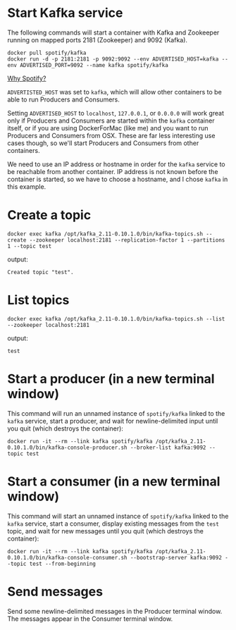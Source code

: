 # Start Kafka service
The following commands will start a container with Kafka and Zookeeper running on mapped ports 2181 (Zookeeper) and 9092 (Kafka).
```
docker pull spotify/kafka
docker run -d -p 2181:2181 -p 9092:9092 --env ADVERTISED_HOST=kafka --env ADVERTISED_PORT=9092 --name kafka spotify/kafka
```

[Why Spotify?](https://github.com/spotify/docker-kafka#why)

`ADVERTISTED_HOST` was set to `kafka`, which will allow other containers to be able to run Producers and Consumers.

Setting `ADVERTISED_HOST` to `localhost`, `127.0.0.1`, or `0.0.0.0` will work great only if Producers and Consumers are started within the `kafka` container itself, or if you are using DockerForMac (like me) and you want to run Producers and Consumers from OSX.
These are far less interesting use cases though, so we'll start Producers and Consumers from other containers.

We need to use an IP address or hostname in order for the `kafka` service to be reachable from another container. IP address is not known before the container is started, so we have to choose a hostname, and I chose `kafka` in this example.

# Create a topic
```
docker exec kafka /opt/kafka_2.11-0.10.1.0/bin/kafka-topics.sh --create --zookeeper localhost:2181 --replication-factor 1 --partitions 1 --topic test
```

output:
```
Created topic "test".
```

# List topics
```
docker exec kafka /opt/kafka_2.11-0.10.1.0/bin/kafka-topics.sh --list --zookeeper localhost:2181
```

output:
```
test
```

# Start a producer (in a new terminal window)
This command will run an unnamed instance of `spotify/kafka` linked to the `kafka` service, start a producer, and wait for newline-delimited input until you quit (which destroys the container):
```
docker run -it --rm --link kafka spotify/kafka /opt/kafka_2.11-0.10.1.0/bin/kafka-console-producer.sh --broker-list kafka:9092 --topic test
```

# Start a consumer (in a new terminal window)
This command will start an unnamed instance of `spotify/kafka` linked to the `kafka` service, start a consumer, display existing messages from the `test` topic, and wait for new messages until you quit (which destroys the container):
```
docker run -it --rm --link kafka spotify/kafka /opt/kafka_2.11-0.10.1.0/bin/kafka-console-consumer.sh --bootstrap-server kafka:9092 --topic test --from-beginning
```

# Send messages
Send some newline-delimited messages in the Producer terminal window. The messages appear in the Consumer terminal window.